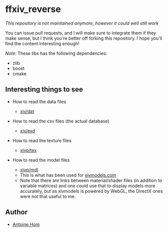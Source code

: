 ffxiv_reverse
===========

*This repository is not maintained anymore, however it could well still work*

You can issue pull requests, and I will make sure to integrate them if they make sense, but I think you're better off forking this repository. I hope you'll find the content interesting enough!

*Note*: These libs has the following dependencies:
  - zlib
  - boost
  - cmake

## Interesting things to see

* How to read the data files
  - [xiv/dat](https://github.com/ahom/ffxiv_reverse/tree/master/xiv/dat)

* How to read the csv files (the actual database)
  - [xiv/exd](https://github.com/ahom/ffxiv_reverse/tree/master/xiv/exd)
  
* How to read the texture files
  - [xivp/tex](https://github.com/ahom/ffxiv_reverse/tree/master/xivp/tex)
  
* How to read the model files
  - [xivp/mdl](https://github.com/ahom/ffxiv_reverse/tree/master/xivp/mdl)
  - This is what has been used for [xivmodels.com](http://xivmodels.com)
  - Note that there are links between material/shader files (in addition to variable matrices) and one could use that to display models more accurately, but as xivmodels is powered by WebGL, the DirectX ones were not that useful to me.

## Author

* [Antoine Hom](https://github.com/ahom)
